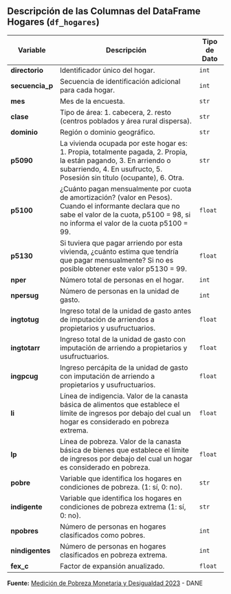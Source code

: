 ## Descripción de las Columnas del DataFrame Hogares (`df_hogares`)

| Variable        | Descripción                                                                                                                                                 | Tipo de Dato          |
|-----------------|-------------------------------------------------------------------------------------------------------------------------------------------------------------|-----------------------|
| **directorio**  | Identificador único del hogar.                                                                                                                              | `int`                 |
| **secuencia_p** | Secuencia de identificación adicional para cada hogar.                                                                                                      | `int`                 |
| **mes**         | Mes de la encuesta.                                                                                                                                         | `str`                 |
| **clase**       | Tipo de área: 1. cabecera, 2. resto (centros poblados y área rural dispersa).                                                                               | `str`                 |
| **dominio**     | Región o dominio geográfico.                                                                                                                                | `str`                 |
| **p5090**       | La vivienda ocupada por este hogar es: 1. Propia, totalmente pagada, 2. Propia, la están pagando, 3. En arriendo o subarriendo, 4. En usufructo, 5. Posesión sin título (ocupante), 6. Otra. | `str`                 |
| **p5100**       | ¿Cuánto pagan mensualmente por cuota de amortización? (valor en Pesos). Cuando el informante declara que no sabe el valor de la cuota, p5100 = 98, si no informa el valor de la cuota p5100 = 99. | `float`               |
| **p5130**       | Si tuviera que pagar arriendo por esta vivienda, ¿cuánto estima que tendría que pagar mensualmente? Si no es posible obtener este valor p5130 = 99.         | `float`               |
| **nper**        | Número total de personas en el hogar.                                                                                                                       | `int`                 |
| **npersug**     | Número de personas en la unidad de gasto.                                                                                                                   | `int`                 |
| **ingtotug**    | Ingreso total de la unidad de gasto antes de imputación de arriendos a propietarios y usufructuarios.                                                       | `float`               |
| **ingtotarr**   | Ingreso total de la unidad de gasto con imputación de arriendo a propietarios y usufructuarios.                                                             | `float`               |
| **ingpcug**     | Ingreso percápita de la unidad de gasto con imputación de arriendo a propietarios y usufructuarios.                                                         | `float`               |
| **li**          | Línea de indigencia. Valor de la canasta básica de alimentos que establece el límite de ingresos por debajo del cual un hogar es considerado en pobreza extrema. | `float`               |
| **lp**          | Línea de pobreza. Valor de la canasta básica de bienes que establece el límite de ingresos por debajo del cual un hogar es considerado en pobreza.           | `float`               |
| **pobre**       | Variable que identifica los hogares en condiciones de pobreza. (1: sí, 0: no).                                                                             | `str`                 |
| **indigente**   | Variable que identifica los hogares en condiciones de pobreza extrema (1: sí, 0: no).                                                                       | `str`                 |
| **npobres**     | Número de personas en hogares clasificados como pobres.                                                                                                     | `int`                 |
| **nindigentes** | Número de personas en hogares clasificados en pobreza extrema.                                                                                              | `int`                 |
| **fex_c**       | Factor de expansión anualizado.                                                                                                                             | `float`               |

**Fuente:** [Medición de Pobreza Monetaria y Desigualdad 2023](https://microdatos.dane.gov.co/index.php/catalog/835/get-microdata) - DANE
